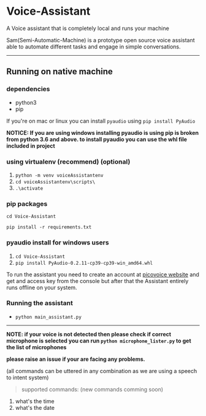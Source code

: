 # Voice-Assistant
A Voice assistant that is completely local and runs your machine

Sam(Semi-Automatic-Machine) is a prototype open source voice assistant able to automate different tasks and engage in simple conversations.

------
## Running on native machine
### dependencies
* python3
* pip


If you're on mac or linux you can install `pyaudio` using `pip install PyAudio`

**NOTICE: If you are using windows installing pyaudio is using pip is broken from python 3.6 and above. to install pyaudio you can use the whl file included in project**


### using virtualenv (recommend) (optional)
1. `python -m venv voiceAssistantenv`
2. `cd voiceAssistantenv\scripts\`
2. `.\activate`

### pip packages
`cd Voice-Assistant`

`pip install -r requirements.txt` 

### pyaudio install for windows users
1. `cd Voice-Assistant`
2. `pip install PyAudio-0.2.11-cp39-cp39-win_amd64.whl`

To run the assistant you need to create an account at [picovoice website](https://console.picovoice.ai/) and get and access key from the console but after that the Assistant entirely runs offline on your system.


### Running the assistant
* `python main_assistant.py`
----

**NOTE: if your voice is not detected then please check if correct microphone is selected you can run `python microphone_lister.py` to get the list of microphones**



**please raise an issue if your are facing any problems.**

(all commands can be uttered in any combination as we are using a speech to intent system)


>supported commands:   (new commands comming soon)

1. what's the time
1. what's the date

